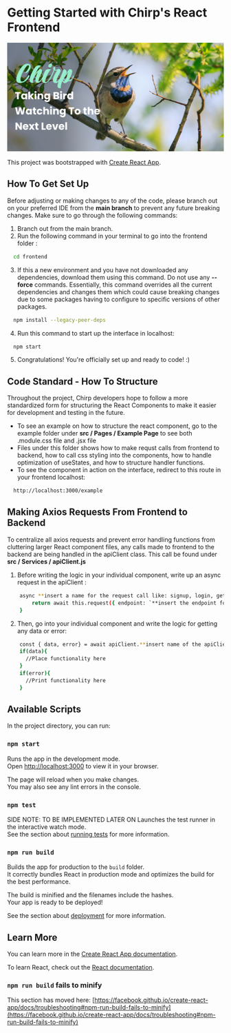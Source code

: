 # Getting Started with Chirp's React Frontend

![Chirp Bird Watching Banner](./src/Images/ChirpBanner.png)

This project was bootstrapped with [Create React App](https://github.com/facebook/create-react-app).

## How To Get Set Up

Before adjusting or making changes to any of the code, please branch out on your preferred IDE from the **main branch** to prevent any future breaking changes. Make sure to go through the following commands:

1. Branch out from the main branch.
2. Run the following command in your terminal to go into the frontend folder :
```sh
  cd frontend
```
3. If this a new environment and you have not downloaded any dependencies, download them using this command. Do not use any **--force** commands. Essentially, this command overrides all the current dependencies and changes them which could cause breaking changes due to some packages having to configure to specific versions of other packages.
```sh
  npm install --legacy-peer-deps
```
4. Run this command to start up the interface in localhost:
```sh
  npm start
```
5. Congratulations! You're officially set up and ready to code! :)

## Code Standard - How To Structure
Throughout the project, Chirp developers hope to follow a more standardized form for structuring the React Components to make it easier for development and testing in the future.

- To see an example on how to structure the react component, go to the example folder under **src / Pages / Example Page** to see both .module.css file and .jsx file
- Files under this folder shows how to make requst calls from frontend to backend, how to call css styling into the components, how to handle optimization of useStates, and how to structure handler functions.
- To see the component in action on the interface, redirect to this route in your frontend localhost: 
```sh
  http://localhost:3000/example
```

## Making Axios Requests From Frontend to Backend
To centralize all axios requests and prevent error handling functions from cluttering larger React component files, any calls made to frontend to the backend are being handled in the apiClient class. This call be found under **src / Services / apiClient.js**

1. Before writing the logic in your individual component, write up an async request in the apiClient : 
```sh
    async **insert a name for the request call like: signup, login, getAllPosts etc.**() {
        return await this.request({ endpoint: `**insert the endpoint for your backend with including the localhost extension**`, method: `**insert the type of request like: POST, GET, DELETE etc.**` })
    }
```
2. Then, go into your individual component and write the logic for getting any data or error:
```sh
    const { data, error} = await apiClient.**insert name of the apiClient request you wrote**();
    if(data){
      //Place functionality here
    }
    if(error){ 
      //Print functionality here
    }
```



## Available Scripts

In the project directory, you can run:

### `npm start`

Runs the app in the development mode.\
Open [http://localhost:3000](http://localhost:3000) to view it in your browser.

The page will reload when you make changes.\
You may also see any lint errors in the console.

### `npm test`

SIDE NOTE: TO BE IMPLEMENTED LATER ON 
Launches the test runner in the interactive watch mode.\
See the section about [running tests](https://facebook.github.io/create-react-app/docs/running-tests) for more information.

### `npm run build`

Builds the app for production to the `build` folder.\
It correctly bundles React in production mode and optimizes the build for the best performance.

The build is minified and the filenames include the hashes.\
Your app is ready to be deployed!

See the section about [deployment](https://facebook.github.io/create-react-app/docs/deployment) for more information.

## Learn More

You can learn more in the [Create React App documentation](https://facebook.github.io/create-react-app/docs/getting-started).

To learn React, check out the [React documentation](https://reactjs.org/).

### `npm run build` fails to minify

This section has moved here: [https://facebook.github.io/create-react-app/docs/troubleshooting#npm-run-build-fails-to-minify](https://facebook.github.io/create-react-app/docs/troubleshooting#npm-run-build-fails-to-minify)